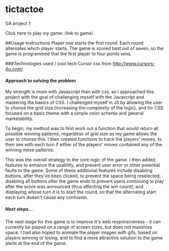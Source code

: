 # tictactoe
GA project 1

Click here to play my game: /link to game/

##Usage Instructions
Player one starts the first round. Each round alternates which player starts. The game is scored best out of seven, so the game is programmed that the first player to four points wins.

###Technologies used / cool tech
Cursor css from http://www.cursors-4u.com/

#### Approach to solving the problem
My strength is more with Javascript than with css, so I approached this project with the goal of challenging myself with the Javascript and mastering the basics of CSS. I challenged myself in JS by allowing the user to choose the grid size (increasing the complexity of the logic), and for CSS focused on a basic theme with a simple color scheme and general marketability. 

To begin, my method was to first work out a function that would return all possible winning patterns, regardless of grid size as my game allows the user to choose this. I then created functions to track the players' moves, to then see with each turn if either of the players' moves contained any of the winning move patterns.

This was the overall strategy to the core logic of the game. I then added features to enhance the usability, and prevent user error or other potential faults to the game. Some of these additional features include disabling buttons, after they've been clicked, to prevent the space being reselected; disabling all buttons after the game ends to prevent users continuing to play after the score was announced (thus affecting the win count); and displaying whose turn it is to start the round, so that the alternating start each turn doesn't cause any confusion.


##### Next steps...
The next stage for this game is to improve it's web responsiveness - it can currently be played on a range of screen sizes, but does not maximise space. I had also hoped to animate the player images with gifs, based on players winning or losing, and to find a more attractive solution to the game alerts at the end of the game.